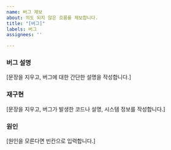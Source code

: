 ```yaml
---
name: 버그 제보
about: 의도 되지 않은 흐름를 제보합니다.
title: "[버그]"
labels: 버그
assignees: ''

---
```


### 버그 설명
[문장을 지우고, 버그에 대한 간단한 설명을 작성합니다.]

### 재구현
[문장을 지우고, 버그가 발생한 코드나 설명, 시스템 정보를 작성합니다.]

### 원인
[원인을 모른다면 빈칸으로 입력합니다.]
